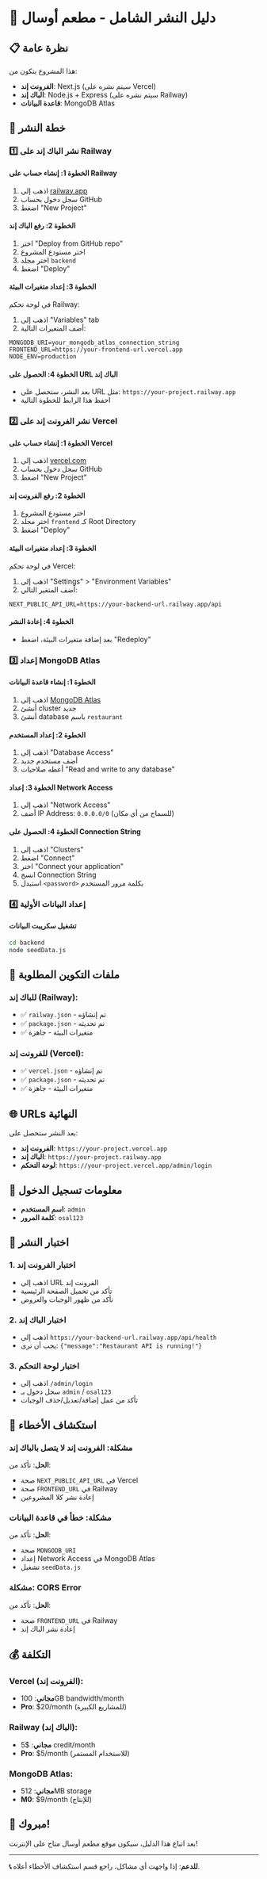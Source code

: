 # 🚀 دليل النشر الشامل - مطعم أوسال

## 📋 نظرة عامة
هذا المشروع يتكون من:
- **الفرونت إند**: Next.js (سيتم نشره على Vercel)
- **الباك إند**: Node.js + Express (سيتم نشره على Railway)
- **قاعدة البيانات**: MongoDB Atlas

## 🎯 خطة النشر

### 1️⃣ **نشر الباك إند على Railway**

#### الخطوة 1: إنشاء حساب على Railway
1. اذهب إلى [railway.app](https://railway.app)
2. سجل دخول بحساب GitHub
3. اضغط "New Project"

#### الخطوة 2: رفع الباك إند
1. اختر "Deploy from GitHub repo"
2. اختر مستودع المشروع
3. اختر مجلد `backend`
4. اضغط "Deploy"

#### الخطوة 3: إعداد متغيرات البيئة
في لوحة تحكم Railway:
1. اذهب إلى "Variables" tab
2. أضف المتغيرات التالية:

```env
MONGODB_URI=your_mongodb_atlas_connection_string
FRONTEND_URL=https://your-frontend-url.vercel.app
NODE_ENV=production
```

#### الخطوة 4: الحصول على URL الباك إند
- بعد النشر، ستحصل على URL مثل: `https://your-project.railway.app`
- احفظ هذا الرابط للخطوة التالية

### 2️⃣ **نشر الفرونت إند على Vercel**

#### الخطوة 1: إنشاء حساب على Vercel
1. اذهب إلى [vercel.com](https://vercel.com)
2. سجل دخول بحساب GitHub
3. اضغط "New Project"

#### الخطوة 2: رفع الفرونت إند
1. اختر مستودع المشروع
2. اختر مجلد `frontend` كـ Root Directory
3. اضغط "Deploy"

#### الخطوة 3: إعداد متغيرات البيئة
في لوحة تحكم Vercel:
1. اذهب إلى "Settings" > "Environment Variables"
2. أضف المتغير التالي:

```env
NEXT_PUBLIC_API_URL=https://your-backend-url.railway.app/api
```

#### الخطوة 4: إعادة النشر
- بعد إضافة متغيرات البيئة، اضغط "Redeploy"

### 3️⃣ **إعداد MongoDB Atlas**

#### الخطوة 1: إنشاء قاعدة البيانات
1. اذهب إلى [MongoDB Atlas](https://cloud.mongodb.com)
2. أنشئ cluster جديد
3. أنشئ database باسم `restaurant`

#### الخطوة 2: إعداد المستخدم
1. اذهب إلى "Database Access"
2. أضف مستخدم جديد
3. أعطه صلاحيات "Read and write to any database"

#### الخطوة 3: إعداد Network Access
1. اذهب إلى "Network Access"
2. أضف IP Address: `0.0.0.0/0` (للسماح من أي مكان)

#### الخطوة 4: الحصول على Connection String
1. اذهب إلى "Clusters"
2. اضغط "Connect"
3. اختر "Connect your application"
4. انسخ Connection String
5. استبدل `<password>` بكلمة مرور المستخدم

### 4️⃣ **إعداد البيانات الأولية**

#### تشغيل سكريبت البيانات
```bash
cd backend
node seedData.js
```

## 🔧 ملفات التكوين المطلوبة

### للباك إند (Railway):
- ✅ `railway.json` - تم إنشاؤه
- ✅ `package.json` - تم تحديثه
- ✅ متغيرات البيئة - جاهزة

### للفرونت إند (Vercel):
- ✅ `vercel.json` - تم إنشاؤه
- ✅ `package.json` - تم تحديثه
- ✅ متغيرات البيئة - جاهزة

## 🌐 URLs النهائية

بعد النشر ستحصل على:
- **الفرونت إند**: `https://your-project.vercel.app`
- **الباك إند**: `https://your-project.railway.app`
- **لوحة التحكم**: `https://your-project.vercel.app/admin/login`

## 🔐 معلومات تسجيل الدخول

- **اسم المستخدم**: `admin`
- **كلمة المرور**: `osal123`

## 📱 اختبار النشر

### 1. اختبار الفرونت إند
- اذهب إلى URL الفرونت إند
- تأكد من تحميل الصفحة الرئيسية
- تأكد من ظهور الوجبات والعروض

### 2. اختبار الباك إند
- اذهب إلى `https://your-backend-url.railway.app/api/health`
- يجب أن ترى: `{"message":"Restaurant API is running!"}`

### 3. اختبار لوحة التحكم
- اذهب إلى `/admin/login`
- سجل دخول بـ `admin` / `osal123`
- تأكد من عمل إضافة/تعديل/حذف الوجبات

## 🚨 استكشاف الأخطاء

### مشكلة: الفرونت إند لا يتصل بالباك إند
**الحل**: تأكد من:
- صحة `NEXT_PUBLIC_API_URL` في Vercel
- صحة `FRONTEND_URL` في Railway
- إعادة نشر كلا المشروعين

### مشكلة: خطأ في قاعدة البيانات
**الحل**: تأكد من:
- صحة `MONGODB_URI`
- إعداد Network Access في MongoDB Atlas
- تشغيل `seedData.js`

### مشكلة: CORS Error
**الحل**: تأكد من:
- صحة `FRONTEND_URL` في Railway
- إعادة نشر الباك إند

## 💰 التكلفة

### Vercel (الفرونت إند):
- **مجاني**: 100GB bandwidth/month
- **Pro**: $20/month (للمشاريع الكبيرة)

### Railway (الباك إند):
- **مجاني**: $5 credit/month
- **Pro**: $5/month (للاستخدام المستمر)

### MongoDB Atlas:
- **مجاني**: 512MB storage
- **M0**: $9/month (للإنتاج)

## 🎉 مبروك!

بعد اتباع هذا الدليل، سيكون موقع مطعم أوسال متاح على الإنترنت!

---

**📞 للدعم**: إذا واجهت أي مشاكل، راجع قسم استكشاف الأخطاء أعلاه.


